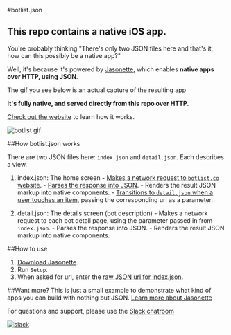 #botlist.json
## This repo contains a native iOS app.
You're probably thinking "There's only two JSON files here and that's it, how can this possibly be a native app?"

Well, it's because it's powered by [Jasonette](https://www.jasonette.com), which enables **native apps over HTTP, using JSON**.

The gif you see below is an actual capture of the resulting app

**It's fully native, and served directly from this repo over HTTP.**

[Check out the website](https://www.jasonette.com) to learn how it works.

![botlist gif](https://raw.githubusercontent.com/gliechtenstein/images/master/botlist.gif)

##How botlist.json works

There are two JSON files here: `index.json` and `detail.json`. Each describes a view.

  1. index.json: The home screen
    - [Makes a network request to `botlist.co` website](https://github.com/gliechtenstein/botlist.json/blob/master/index.json#L7).
    - [Parses the response into JSON](https://github.com/gliechtenstein/botlist.json/blob/master/index.json#L21).
    - Renders the result JSON markup into native components.
    - [Transitions to `detail.json` when a user touches an item](https://github.com/gliechtenstein/botlist.json/blob/master/index.json#L54), passing the corresponding url as a parameter.

  2. detail.json: The details screen (bot description)
    - Makes a network request to each bot detail page, using the parameter passed in from `index.json`.
    - Parses the response into JSON.
    - Renders the result JSON markup into native components.

##How to use
1. [Download Jasonette](https://www.jasonette.com).
2. Run `Setup`.
3. When asked for url, enter the [raw JSON url for index.json](https://raw.githubusercontent.com/gliechtenstein/botlist.json/master/index.json).

##Want more?
This is just a small example to demonstrate what kind of apps you can build with nothing but JSON. [Learn more about Jasonette](https://www.jasonette.com)

For questions and support, please use the [Slack chatroom](https://jasonette.herokuapp.com)

[![slack](https://raw.githubusercontent.com/gliechtenstein/images/master/slack.png)](https://jasonette.herokuapp.com)
